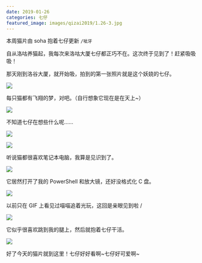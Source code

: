 ```yaml
---
date: 2019-01-26
categories: 七仔
featured_image: images/qizai2019/1.26-3.jpg
---
```


本周猫片由 soha 抱着七仔更新 `/呲牙`

自从洛咕养猫起，我每次来洛咕大厦七仔都正巧不在。这次终于见到了！赶紧吸吸吸！

那天刚到洛谷大厦，就开始吸，拍到的第一张照片就是这个妖娆的七仔。

![](/images/qizai2019/1.26-1.jpg)

每只猫都有飞翔的梦，对吧。（自行想象它现在是在天上~）

![](/images/qizai2019/1.26-2.jpg)

不知道七仔在想些什么呢……

![](/images/qizai2019/1.26-3.jpg)

![](/images/qizai2019/1.26-7.jpg)

听说猫都很喜欢笔记本电脑，我算是见识到了。

![](/images/qizai2019/1.26-4.jpg)

它居然打开了我的 PowerShell 和放大镜，还好没格式化 C 盘。

![](/images/qizai2019/1.26-5.jpg)

以前只在 GIF 上看见过喵喵追着光玩，这回是亲眼见到啦 /

![](/images/qizai2019/1.26-6.gif)

它似乎很喜欢跳到我的腿上，然后就抱着七仔干活。

![](/images/qizai2019/1.26-8.jpg)

好了今天的猫片就到这里！七仔好好看啊~七仔好可爱啊~
